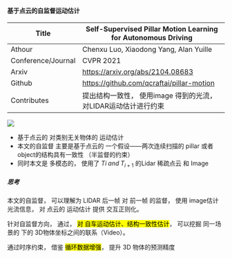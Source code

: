 #### 基于点云的自监督运动估计

| Title              | Self-Supervised Pillar Motion Learning for Autonomous Driving |
| ------------------ | ------------------------------------------------------------- |
| Athour             | Chenxu Luo, Xiaodong Yang, Alan Yuille                        |
| Conference/Journal | CVPR 2021                                                     |
| Arxiv              | https://arxiv.org/abs/2104.08683                              |
| Github             | https://github.com/qcraftai/pillar-motion                     |
| Contributes        | 提出结构一致性， 使用image 得到的光流， 对LIDAR运动估计进行约束                        |

![](/home/yihang/.config/marktext/images/2022-07-28-09-54-22-2022-07-28%2009-54-07%20的屏幕截图.png)

- 基于点云的 对类别无关物体的 运动估计
- 本文的自监督 主要是基于点云的 一个假设——两次连续扫描的 pillar 或者object的结构具有一致性 （半监督的约束）
- 同时本文是 多模态的， 使用了 $T{i} \; and\;  T_{i+1}$ 的Lidar 稀疏点云 和 Image

##### 思考

本文的自监督， 可以理解为  LIDAR 后一帧 对 前一帧 的监督， 使用 image估计 光流信息， 对 点云的 运动估计 提供  交互正则化。 

针对自监督方向， 通过， <mark>对 自车运动估计、结构一致性估计</mark>， 可以挖掘 同一场景的 下的 3D物体坐标之间的联系（Video）。

通过时序约束， 借鉴 <mark>循环数据增强</mark>， 提升 3D 物体的预测精度
